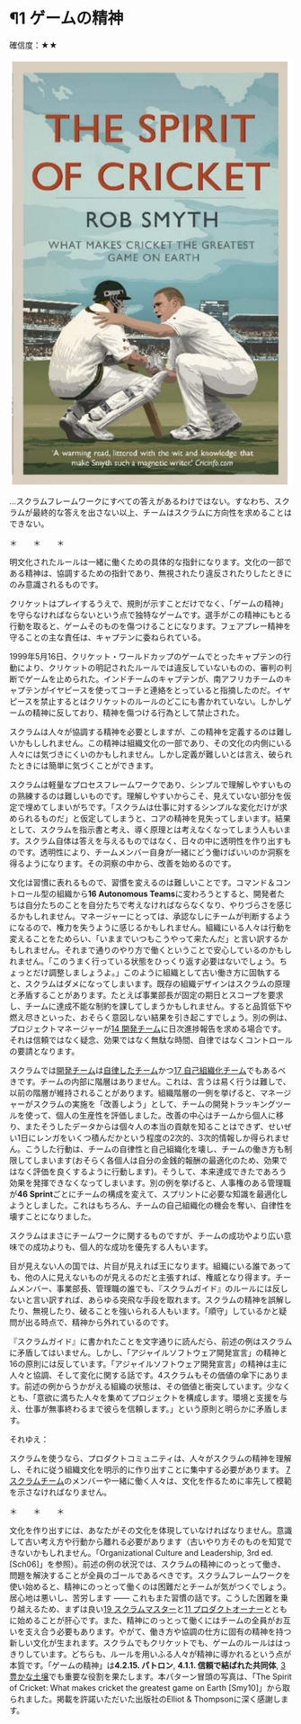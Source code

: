 # ¶1 ゲームの精神

確信度：★★


![ch01_01_1_The_Spirit_of_the_Game1](Images/ch01_01_1_The_Spirit_of_the_Game1.png)


…スクラムフレームワークにすべての答えがあるわけではない。すなわち、スクラムが最終的な答えを出さない以上、チームはスクラムに方向性を求めることはできない。

 ＊　　＊　　＊ 

明文化されたルールは一緒に働くための具体的な指針になります。文化の一部である精神は、協調するための指針であり、無視されたり違反されたりしたときにのみ意識されるものです。

クリケットはプレイするうえで、規則が示すことだけでなく、「ゲームの精神」を守らなければならないという点で独特なゲームです。選手がこの精神にもとる行動を取ると、ゲームそのものを傷つけることになります。フェアプレー精神を守ることの主な責任は、キャプテンに委ねられている。

1999年5月16日、クリケット・ワールドカップのゲームでとったキャプテンの行動により、クリケットの明記されたルールでは違反していないものの、審判の判断でゲームを止められた。インドチームのキャプテンが、南アフリカチームのキャプテンがイヤピースを使ってコーチと連絡をとっていると指摘したのだ。イヤピースを禁止するとはクリケットのルールのどこにも書かれていない。しかしゲームの精神に反しており、精神を傷つける行為として禁止された。

スクラムは人々が協調する精神を必要としますが、この精神を定義するのは難しいかもししれません。この精神は組織文化の一部であり、その文化の内側にいる人々には気づきにくいのかもしれません。しかし定義が難しいとは言え、破られたときには簡単に気づくことができます。

スクラムは軽量なプロセスフレームワークであり、シンプルで理解しやすいものの熟練するのは難しいものです。理解しやすいからこそ、見えていない部分を仮定で埋めてしまいがちです。「スクラムは仕事に対するシンプルな変化だけが求められるものだ」と仮定してしまうと、コアの精神を見失ってしまいます。結果として、スクラムを指示書と考え、導く原理とは考えなくなってしまう人もいます。スクラム自体は答えを与えるものではなく、日々の中に透明性を作り出すものです。透明性により、チームメンバー自身が一緒にどう働けばいいのか洞察を得るようになります。その洞察の中から、改善を始めるのです。

文化は習慣に表れるもので、習慣を変えるのは難しいことです。コマンド＆コントロール型の組織から**16 Autonomous Teams**に変わろうとすると、開発者たちは自分たちのことを自分たちで考えなければならなくなり、やりづらさを感じるかもしれません。マネージャーにとっては、承認なしにチームが判断するようになるので、権力を失うように感じるかもしれません。組織にいる人々は行動を変えることをためらい、「いままでいつもこうやって来たんだ」と言い訳するかもしれません。それまで通りのやり方で働くということで安心しているのかもしれません。「このうまく行っている状態をひっくり返す必要はないでしょう。ちょっとだけ調整しましょうよ。」このように組織として古い働き方に固執すると、スクラムはダメになってしまいます。既存の組織デザインはスクラムの原理と矛盾することがあります。たとえば事業部長が固定の期日とスコープを要求し、チームに達成不能な制約を課してしまうかもしれません。すると品質低下や燃え尽きといった、おそらく意図しない結果を引き起こすでしょう。別の例は、プロジェクトマネージャーが[14 開発チーム](ch02_14_14_Development_Team.md)に日次進捗報告を求める場合です。それは信頼ではなく疑念、効果ではなく無駄な時間、自律ではなくコントロールの要請となります。

スクラムでは[開発チーム](ch02_14_14_Development_Team.md)は[自律したチーム](ch02_16_16_Autonomous_Team.md)かつ[17 自己組織化チーム](ch02_17_17_Self_Organizing_Team.md)でもあるべきです。チームの内部に階層はありません。これは、言うは易く行うは難しで、以前の階層が維持されることがあります。組織階層の一例を挙げると、マネージャーがスクラムの実施を「改善しよう」として、チームの開発トラッキングツールを使って、個人の生産性を評価しました。改善の中心はチームから個人に移り、またそうしたデータからは個々人の本当の貢献を知ることはできず、せいぜい1日にレンガをいくつ積んだかという程度の2次的、3次的情報しか得られません。こうした行動は、チームの自律性と自己組織化を壊し、チームの働き方も制限してしまいます(おそらく各個人は自分の金銭的報酬の最適化のため、効果ではなく評価を良くするように行動します)。そうして、本来達成できたであろう効果を発揮できなくなってしまいます。別の例を挙げると、人事権のある管理職が**46 Sprint**ごとにチームの構成を変えて、スプリントに必要な知識を最適化しようとしました。これはもちろん、チームの自己組織化の機会を奪い、自律性を壊すことになりました。

スクラムはまさにチームワークに関するものですが、チームの成功やより広い意味での成功よりも、個人的な成功を優先する人もいます。

目が見えない人の国では、片目が見えれば王になります。組織にいる誰であっても、他の人に見えないものが見えるのだと主張すれば、権威となり得ます。チームメンバー、事業部長、管理職の誰でも、『スクラムガイド』のルールには反しないと言い訳すれば、あらゆる突飛な手段を取れます。スクラムの精神を誤解したり、無視したり、破ることを強いられる人もいます。「順守」しているかと疑問が出る時点で、精神から外れているのです。

『スクラムガイド』に書かれたことを文字通りに読んだら、前述の例はスクラムに矛盾してはいません。しかし、「アジャイルソフトウェア開発宣言」の精神と16の原則には反しています。「アジャイルソフトウェア開発宣言」の精神は主に人々と協調、そして変化に関する話です。4スクラムもその価値の傘下にあります。前述の例からうかがえる組織の状態は、その価値と衝突しています。少なくとも、「意欲に満ちた人々を集めてプロジェクトを構成します。環境と支援を与え、仕事が無事終わるまで彼らを信頼します。」という原則と明らかに矛盾します。

それゆえ：

スクラムを使うなら、プロダクトコミュニティは、人々がスクラムの精神を理解し、それに従う組織文化を明示的に作り出すことに集中する必要があります。
[7 スクラムチーム](ch02_07_7_Scrum_Team.md)のメンバーや一緒に働く人々は、文化を作るために率先して模範を示さなければなりません。

＊　　＊　　＊

文化を作り出すには、あなたがその文化を体現していなければなりません。意識して古い考え方や行動から離れる必要があります（古いやり方そのものを知覚できないかもしれません。「Organizational Culture and Leadership, 3rd ed. [Sch06]」を参照）。前述の例の状況では、スクラムの精神にのっとって働き、問題を解決することが全員のゴールであるべきです。スクラムフレームワークを使い始めると、精神にのっとって働くのは困難だとチームが気がつくでしょう。居心地は悪いし、苦労します ―― これもまた習慣の話です。こうした困難を乗り越えるため、まずは良い[19 スクラムマスター](ch02_20_19_ScrumMaster.md)と[11 プロダクトオーナー](ch02_11_11_Product_Owner.md)とともに始めることが肝心です。また、精神にのっとって働くにはチームの全員がお互いを支え合う必要もあります。やがて、働き方や協調の仕方に固有の精神を持つ新しい文化が生まれます。スクラムでもクリケットでも、ゲームのルールははっきりしています。どちらも、ルールを用いふる人々が精神に導かれるという点が本質です。「ゲームの精神」は**4.2.15. パトロン**, **4.1.1. 信頼で結ばれた共同体**, [3 豊かな土壌](ch02_03_3_Fertile_Soil.md)でも重要な役割を果たします。本パターン冒頭の写真は、「The Spirit of Cricket: What makes cricket the greatest game on Earth [Smy10]」から取られました。掲載を許諾いただいた出版社のElliot & Thompsonに深く感謝します。


